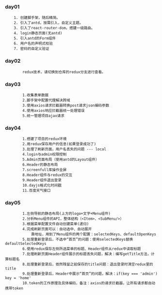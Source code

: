 ### day01
		1. 创建脚手架，随后精简。
		2. 引入了antd，按需引入，自定义主题。
		3. 引入了react-router-dom，搭建一级路由。
		4. login静态页面(无antd)
		5. 引入antd的Form组件
		6. 用户名的声明式校验
		7. 密码的自定义验证

### day02 
			redux技术，请切换到仓库的redux分支进行查看。

### day03
			1.收集表单数据
			2.脚手架中配置代理解决跨域
			3.使用axios请求拦截器转换post请求json编码参数
			4.使用axios响应拦截器统一处理错误
			5.统一管理项目ajax请求

### day04
			1.搭建了项目的redux环境
			2.用redux保存用户的信息(如果登录成功了)
			3.处理了刷新页面，用户名丢失的问题 --- local
			4.login与admin权限控制
			5.Admin页面布局（使用antd的Layout组件）
			6.Header的静态布局
			7.screenfull库操作全屏
			8.Header组件与redux的交互
			9.Header组件退出登录
			10.dayjs格式化时间戳
			11.百度天气接口

### day05
			1.左侧导航的静态布局(上方的logo+文字+Menu组件)
			2.分析Menu组件的API，整体结构（<Item>、<SubMenu/>）
			3.根据菜单配置文件自动创建菜单(递归)
			4.完成刷新页面可以：自动选中、自动展开
				靠地址，用到了Menu组件的两个配置：selectedKeys、defaultOpenKeys
			5.处理重新登录后，不选中“首页”的问题：使用selectedKeys替换defaultSelectedKeys
			6.使用redux保存左侧所选菜单的标题、Header组件从redux中读取标题
			7.处理刷新页面Header组件展示的标题丢失问题，解决：编写getTitle方法，计算标题名
			8.处理重新登录后，依然残留之前保存的title问题：退出登录时清空redux里的title
			9.处理重新登录后，Header中展示“首页”的问题，解决：if(key === 'admin') key = 'home'
			10.token的工作原理及具体编码，备注：axios的请求拦截器，让所有请求都自动携带token

			
		